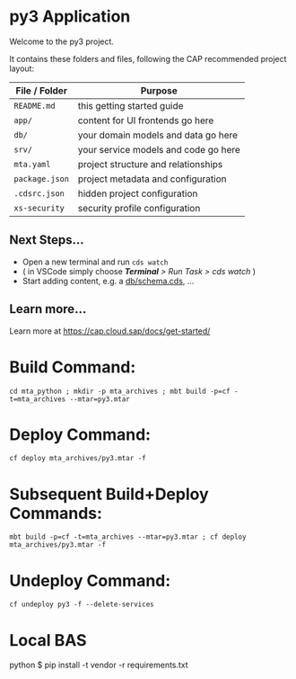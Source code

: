 # py3 Application

Welcome to the py3 project.

It contains these folders and files, following the CAP recommended project layout:

File / Folder | Purpose
---------|----------
`README.md` | this getting started guide
`app/` | content for UI frontends go here
`db/` | your domain models and data go here
`srv/` | your service models and code go here
`mta.yaml` | project structure and relationships
`package.json` | project metadata and configuration
`.cdsrc.json` | hidden project configuration
`xs-security` | security profile configuration


## Next Steps...

- Open a new terminal and run  `cds watch`
- ( in VSCode simply choose _**Terminal** > Run Task > cds watch_ )
- Start adding content, e.g. a [db/schema.cds](db/schema.cds), ...


## Learn more...

Learn more at https://cap.cloud.sap/docs/get-started/

# Build Command:
```
cd mta_python ; mkdir -p mta_archives ; mbt build -p=cf -t=mta_archives --mtar=py3.mtar
```

# Deploy Command:
```
cf deploy mta_archives/py3.mtar -f
```

# Subsequent Build+Deploy Commands:
```
mbt build -p=cf -t=mta_archives --mtar=py3.mtar ; cf deploy mta_archives/py3.mtar -f
```

# Undeploy Command:
```
cf undeploy py3 -f --delete-services
```

# Local BAS
python $ pip install -t vendor -r requirements.txt